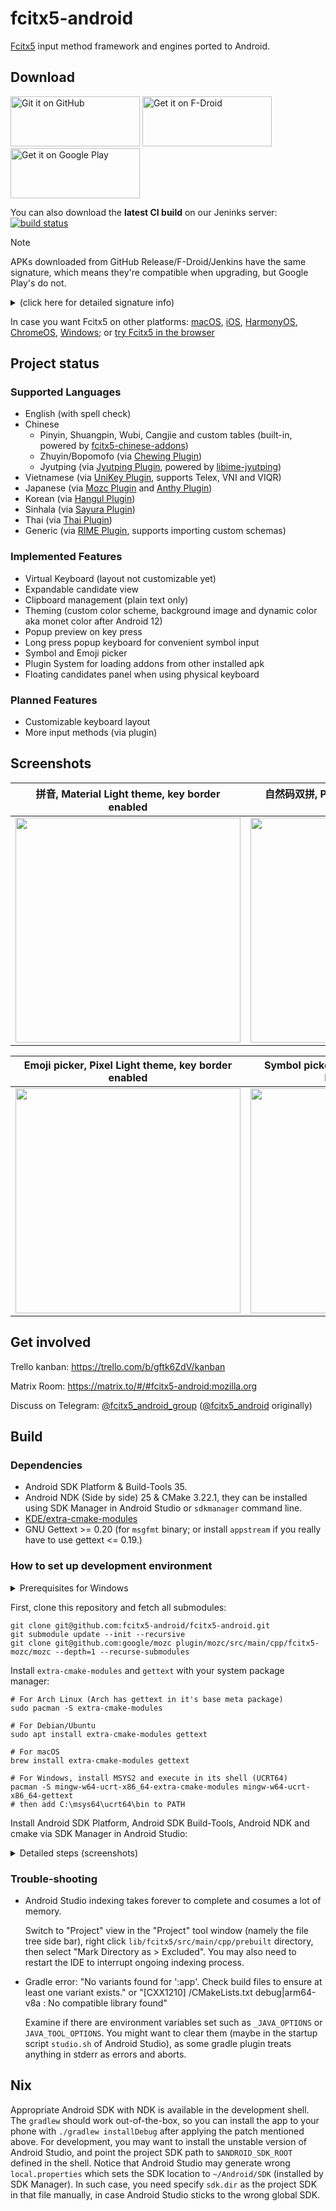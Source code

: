 # fcitx5-android

[Fcitx5](https://github.com/fcitx/fcitx5) input method framework and engines ported to Android.

## Download

[<img src="https://github.com/rubenpgrady/get-it-on-github/raw/refs/heads/main/get-it-on-github.png" alt="Git it on GitHub" width="207" height="80">](https://github.com/fcitx5-android/fcitx5-android/releases/latest)
[<img src="https://fdroid.gitlab.io/artwork/badge/get-it-on.png" alt="Get it on F-Droid" width="207" height="80">](https://f-droid.org/packages/org.fcitx.fcitx5.android)
[<img alt="Get it on Google Play" src="https://play.google.com/intl/en_us/badges/static/images/badges/en_badge_web_generic.png" width="207" height="80">](https://play.google.com/store/apps/details?id=org.fcitx.fcitx5.android)

You can also download the **latest CI build** on our Jeninks server: [![build status](https://img.shields.io/jenkins/build.svg?jobUrl=https://jenkins.fcitx-im.org/job/android/job/fcitx5-android/)](https://jenkins.fcitx-im.org/job/android/job/fcitx5-android/)

> [!NOTE]
> APKs downloaded from GitHub Release/F-Droid/Jenkins have the same signature, which means they're compatible when upgrading, but Google Play's do not.
> <details>
> <summary>(click here for detailed signature info)</summary>
> <ul>
> <li>Package Name: <code>org.fcitx.fcitx5.android</code></li>
> <li>Certificate SHA-256 fingerprint:</li>
> <ul>
> <li>GitHub Release/Jenkins/F-Droid</li>
> <code>E4:DB:1E:9E:DF:F1:36:29:D0:7D:E4:BB:F8:16:5F:E9:BD:85:57:AB:55:09:26:72:DA:8E:40:DB:E4:84:EC:D7</code>
> <li>Google Play</li>
> <code>06:53:6F:F6:E8:76:C0:14:E1:4B:44:6F:61:FA:2B:80:9E:06:67:39:A1:D1:17:0D:0A:7A:89:88:4C:48:00:33</code>
> </ul>
> </ul>
> </details>

In case you want Fcitx5 on other platforms: [macOS](https://github.com/fcitx-contrib/fcitx5-macos), [iOS](https://github.com/fcitx-contrib/fcitx5-ios), [HarmonyOS](https://github.com/fcitx-contrib/fcitx5-harmony), [ChromeOS](https://github.com/fcitx-contrib/fcitx5-chrome), [Windows](https://github.com/fcitx-contrib/fcitx5-windows); or [try Fcitx5 in the browser](https://fcitx-contrib.github.io/online/index.html)

## Project status

### Supported Languages

- English (with spell check)
- Chinese
  - Pinyin, Shuangpin, Wubi, Cangjie and custom tables (built-in, powered by [fcitx5-chinese-addons](https://github.com/fcitx/fcitx5-chinese-addons))
  - Zhuyin/Bopomofo (via [Chewing Plugin](./plugin/chewing))
  - Jyutping (via [Jyutping Plugin](./plugin/jyutping/), powered by [libime-jyutping](https://github.com/fcitx/libime-jyutping))
- Vietnamese (via [UniKey Plugin](./plugin/unikey), supports Telex, VNI and VIQR)
- Japanese (via [Mozc Plugin](./plugin/mozc) and [Anthy Plugin](./plugin/anthy))
- Korean (via [Hangul Plugin](./plugin/hangul))
- Sinhala (via [Sayura Plugin](./plugin/sayura))
- Thai (via [Thai Plugin](./plugin/thai))
- Generic (via [RIME Plugin](./plugin/rime), supports importing custom schemas)

### Implemented Features

- Virtual Keyboard (layout not customizable yet)
- Expandable candidate view
- Clipboard management (plain text only)
- Theming (custom color scheme, background image and dynamic color aka monet color after Android 12)
- Popup preview on key press
- Long press popup keyboard for convenient symbol input
- Symbol and Emoji picker
- Plugin System for loading addons from other installed apk
- Floating candidates panel when using physical keyboard

### Planned Features

- Customizable keyboard layout
- More input methods (via plugin)

## Screenshots

|拼音, Material Light theme, key border enabled|自然码双拼, Pixel Dark theme, key border disabled|
|:-:|:-:|
|<img src="https://github.com/fcitx5-android/fcitx5-android/assets/13914967/bd429247-62d9-4c78-bab8-70ef3ce47588" width="360px">|<img src="https://github.com/fcitx5-android/fcitx5-android/assets/13914967/3ae969c1-7ed0-4f92-a5df-19dc8c90a8c3" width="360px">|

|Emoji picker, Pixel Light theme, key border enabled|Symbol picker, Material Dark theme, key border disabled|
|:-:|:-:|
|<img src="https://user-images.githubusercontent.com/13914967/202181845-6a5f6bb2-a877-468c-851a-fd7e66e64ed4.png" width="360px">|<img src="https://user-images.githubusercontent.com/13914967/202181861-dd253439-1d5e-4f5f-9535-934f28796a6b.png" width="360px">|

## Get involved

Trello kanban: https://trello.com/b/gftk6ZdV/kanban

Matrix Room: https://matrix.to/#/#fcitx5-android:mozilla.org

Discuss on Telegram: [@fcitx5_android_group](https://t.me/fcitx5_android_group) ([@fcitx5_android](https://t.me/fcitx5_android) originally)

## Build

### Dependencies

- Android SDK Platform & Build-Tools 35.
- Android NDK (Side by side) 25 & CMake 3.22.1, they can be installed using SDK Manager in Android Studio or `sdkmanager` command line.
- [KDE/extra-cmake-modules](https://github.com/KDE/extra-cmake-modules)
- GNU Gettext >= 0.20 (for `msgfmt` binary; or install `appstream` if you really have to use gettext <= 0.19.)

### How to set up development environment

<details>
<summary>Prerequisites for Windows</summary>

- Enable [Developer Mode](https://learn.microsoft.com/en-us/windows/apps/get-started/enable-your-device-for-development) so that symlinks can be created without administrator privilege.

- Enable symlink support for `git`:

    ```shell
    git config --global core.symlinks true
    ```

</details>

First, clone this repository and fetch all submodules:

```shell
git clone git@github.com:fcitx5-android/fcitx5-android.git
git submodule update --init --recursive
git clone git@github.com:google/mozc plugin/mozc/src/main/cpp/fcitx5-mozc/mozc --depth=1 --recurse-submodules
```

Install `extra-cmake-modules` and `gettext` with your system package manager:

```shell
# For Arch Linux (Arch has gettext in it's base meta package)
sudo pacman -S extra-cmake-modules

# For Debian/Ubuntu
sudo apt install extra-cmake-modules gettext

# For macOS
brew install extra-cmake-modules gettext

# For Windows, install MSYS2 and execute in its shell (UCRT64)
pacman -S mingw-w64-ucrt-x86_64-extra-cmake-modules mingw-w64-ucrt-x86_64-gettext
# then add C:\msys64\ucrt64\bin to PATH
```

Install Android SDK Platform, Android SDK Build-Tools, Android NDK and cmake via SDK Manager in Android Studio:

<details>
<summary>Detailed steps (screenshots)</summary>

**Note:** These screenshots are for references and the versions in them may be out of date.
The current recommended versions are recorded in [Versions.kt](build-logic/convention/src/main/kotlin/Versions.kt) file.

![Open SDK Manager](https://user-images.githubusercontent.com/13914967/202184493-3ee1546b-0a83-4cc9-9e41-d20b0904a0cf.png)

![Install SDK Platform](https://user-images.githubusercontent.com/13914967/202184534-340a9e7c-7c42-49bd-9cf5-1ec9dcafcf32.png)

![Install SDK Build-Tools](https://user-images.githubusercontent.com/13914967/202185945-0c7a9f39-1fcc-4018-9c81-b3d2bf1c2d3f.png)

![Install NDK](https://user-images.githubusercontent.com/13914967/202185601-0cf877ea-e148-4b88-bd2f-70533189b3d4.png)

![Install CMake](https://user-images.githubusercontent.com/13914967/202184655-3c1ab47c-432f-4bd7-a508-92096482de50.png)

</details>

### Trouble-shooting

- Android Studio indexing takes forever to complete and cosumes a lot of memory.

    Switch to "Project" view in the "Project" tool window (namely the file tree side bar), right click `lib/fcitx5/src/main/cpp/prebuilt` directory, then select "Mark Directory as > Excluded". You may also need to restart the IDE to interrupt ongoing indexing process.

- Gradle error: "No variants found for ':app'. Check build files to ensure at least one variant exists." or "[CXX1210] <whatever>/CMakeLists.txt debug|arm64-v8a : No compatible library found"

    Examine if there are environment variables set such as `_JAVA_OPTIONS` or `JAVA_TOOL_OPTIONS`. You might want to clear them (maybe in the startup script `studio.sh` of Android Studio), as some gradle plugin treats anything in stderr as errors and aborts.

## Nix

Appropriate Android SDK with NDK is available in the development shell.  The `gradlew` should work out-of-the-box, so you can install the app to your phone with `./gradlew installDebug` after applying the patch mentioned above. For development, you may want to install the unstable version of Android Studio, and point the project SDK path to `$ANDROID_SDK_ROOT` defined in the shell. Notice that Android Studio may generate wrong `local.properties` which sets the SDK location to `~/Android/SDK` (installed by SDK Manager). In such case, you need specify `sdk.dir` as the project SDK in that file manually, in case Android Studio sticks to the wrong global SDK.
